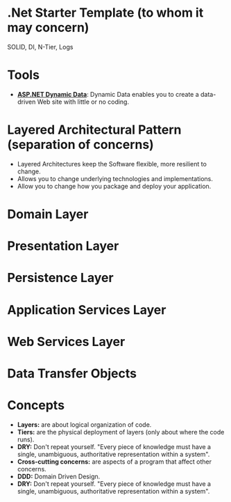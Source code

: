 # .Net Starter Template (to whom it may concern)
SOLID, DI, N-Tier, Logs

# Tools
* **[ASP.NET Dynamic Data](https://msdn.microsoft.com/en-us/library/ee845452.aspx)**: Dynamic Data enables you to create a data-driven Web site with little or no coding.

# Layered Architectural Pattern (separation of concerns)
* Layered Architectures keep the Software flexible, more resilient to change.
* Allows you to change underlying technologies and implementations.
* Allow you to change how you package and deploy your application.

# Domain Layer

# Presentation Layer

# Persistence Layer

# Application Services Layer

# Web Services Layer

# Data Transfer Objects

# Concepts
* **Layers:** are about logical organization of code.
* **Tiers:** are the physical deployment of layers (only about where the code runs).
* **DRY:** Don't repeat yourself. "Every piece of knowledge must have a single, unambiguous, authoritative representation within a system".
* **Cross-cutting concerns:** are aspects of a program that affect other concerns.
* **DDD:** Domain Driven Design.
* **DRY:** Don't repeat yourself. "Every piece of knowledge must have a single, unambiguous, authoritative representation within a system". 
